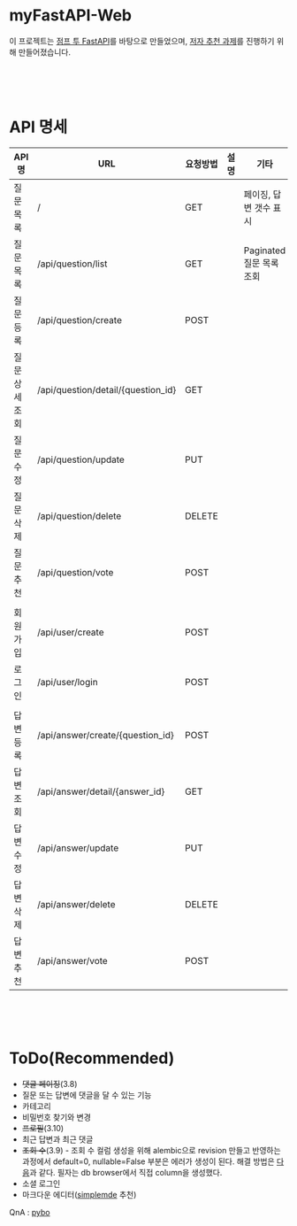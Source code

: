 # myFastAPI-Web

이 프로젝트는 [점프 투 FastAPI](https://wikidocs.net/book/8531)를 바탕으로 만들었으며,
[저자 추천 과제](https://wikidocs.net/177232)를 진행하기 위해 만들어졌습니다.

<br/>
<br/>
<br/>

# API 명세
| API 명| URL| 요청방법| 설명 | 기타 |
|---|---|---|---|---|
|질문 목록|/|GET||페이징, 답변 갯수 표시|
|질문 목록|/api/question/list|GET||Paginated 질문 목록 조회|
|질문 등록|/api/question/create|POST|||
|질문 상세 조회|/api/question/detail/{question_id}|GET|||
|질문 수정|/api/question/update|PUT|||
|질문 삭제|/api/question/delete|DELETE|||
|질문 추천|/api/question/vote|POST|||
||||||
|회원 가입|/api/user/create|POST|||
|로그인|/api/user/login|POST|||
||||||
|답변 등록|/api/answer/create/{question_id}|POST|||
|답변 조회|/api/answer/detail/{answer_id}|GET|||
|답변 수정|/api/answer/update|PUT|||
|답변 삭제|/api/answer/delete|DELETE|||
|답변 추천|/api/answer/vote|POST|||

<br/>
<br/>
<br/>

# ToDo(Recommended)
* ~~댓글 페이징~~(3.8)
* 질문 또는 답변에 댓글을 달 수 있는 기능
* 카테고리
* 비밀번호 찾기와 변경
* ~~프로필~~(3.10)
* 최근 답변과 최근 댓글 
* ~~조회 수~~(3.9) - 조회 수 컬럼 생성을 위해 alembic으로 revision 만들고 반영하는 과정에서 default=0, nullable=False 부분은 에러가 생성이 된다. 해결 방법은 [다음](https://medium.com/the-andela-way/alembic-how-to-add-a-non-nullable-field-to-a-populated-table-998554003134)과 같다. 필자는 db browser에서 직접 column을 생성했다.
* 소셜 로그인
* 마크다운 에디터([simplemde](simplemde.com) 추천)

QnA : [pybo](https://pybo.kr)